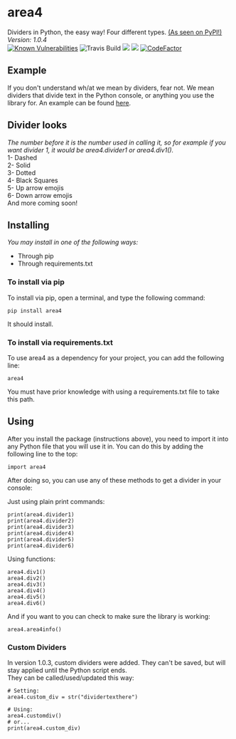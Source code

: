 # area4
Dividers in Python, the easy way!  Four different types.  [(As seen on PyPI!)](https://pypi.org/project/area4)  
*Version: 1.0.4*  
<span style="text-align: center;">[![Known Vulnerabilities](https://snyk.io/test/github/RDIL/area4/badge.svg?targetFile=requirements.txt)](https://snyk.io/test/github/RDIL/area4?targetFile=requirements.txt) ![Travis Build](https://travis-ci.com/RDIL/area4.svg?branch=master) ![](https://img.shields.io/badge/license-MIT-orange.svg) [![](https://img.shields.io/badge/pypi-1.0.3-purple.svg)](https://pypi.org/project/area4) [![CodeFactor](https://www.codefactor.io/repository/github/rdil/area4/badge)](https://www.codefactor.io/repository/github/rdil/area4)</span>  

## Example  
If you don't understand wh/at we mean by dividers, fear not.  We mean dividers that divide text in the Python console, or anything you use the library for.  An example can be found [here](https://repl.it/@jumbocakeyumyum/area4tests).  

## Divider looks  
*The number before it is the number used in calling it, so for example if you want divider 1, it would be area4.divider1 or area4.div1().*  
1- Dashed  
2- Solid  
3- Dotted  
4- Black Squares  
5- Up arrow emojis  
6- Down arrow emojis  
And more coming soon!  

## Installing  
*You may install in one of the following ways:*  
* Through pip  
* Through requirements.txt  

### To install via pip  
To install via pip, open a terminal, and type the following command:  
```  
pip install area4  
```  
It should install.  

### To install via requirements.txt  
To use area4 as a dependency for your project, you can add the following line:  
```  
area4  
```  
You must have prior knowledge with using a requirements.txt file to take this path.  

## Using  
After you install the package (instructions above), you need to import it into any Python file that you will use it in.  You can do this by adding the following line to the top:  
```  
import area4  
```  
After doing so, you can use any of these methods to get a divider in your console:  

Just using plain print commands:  
```  
print(area4.divider1)  
print(area4.divider2)  
print(area4.divider3)  
print(area4.divider4)  
print(area4.divider5)  
print(area4.divider6)  
```  
Using functions:  
```  
area4.div1()  
area4.div2()  
area4.div3()  
area4.div4()  
area4.div5()  
area4.div6()
```  
And if you want to you can check to make sure the library is working:  
```  
area4.area4info()  
```  

### Custom Dividers  
In version 1.0.3, custom dividers were added.  They can't be saved, but will stay applied until the Python script ends.  
They can be called/used/updated this way:  
```   
# Setting:  
area4.custom_div = str("dividertexthere")   

# Using:  
area4.customdiv()  
# or...  
print(area4.custom_div)  
```   

